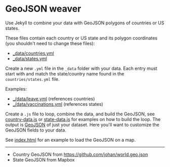 # GeoJSON weaver

Use Jekyll to combine your data with GeoJSON polygons of countries or US states.

These files contain each country or US state and its polygon coordinates (you shouldn't need to change these files):

* [_data/countries.yml](https://github.com/katydecorah/shapes-maker/blob/gh-pages/_data/countries.yml)
* [_data/states.yml](https://github.com/katydecorah/shapes-maker/blob/gh-pages/_data/states.yml)

Create a new `.yml` file in the `_data` folder with your data. Each entry must start with and match the state/country name found in the `countries/states.yml` file.

Examples:

* [_/data/leave.yml](https://github.com/katydecorah/shapes-maker/blob/gh-pages/_data/leave.yml) (references countries)
* [_/data/vaccinations.yml](https://github.com/katydecorah/shapes-maker/blob/gh-pages/_data/vaccinations.yml) (references states)


Create a `.js` file to loop, combine the data, and build the GeoJSON, see [country-data.js](https://github.com/katydecorah/shapes-maker/blob/gh-pages/country-data.js) or [state-data.js](https://github.com/katydecorah/shapes-maker/blob/gh-pages/state-data.js) for examples on how to build the loop. The output is [GeoJSON](http://katydecorah.com/shapes-maker/country-data.js) of just your dataset. Here you'll want to customize the GeoJSON fields to your data.

See [index.html](https://github.com/katydecorah/shapes-maker/blob/gh-pages/index.html) for an example to load the GeoJSON on a map.

---

* Country GeoJSON from https://github.com/johan/world.geo.json
* State GeoJSON from Mapbox
